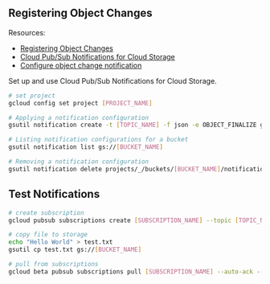 ## Registering Object Changes

Resources:
- [Registering Object Changes](https://cloud.google.com/storage/docs/reporting-changes)
- [Cloud Pub/Sub Notifications for Cloud Storage](https://cloud.google.com/storage/docs/pubsub-notifications)
- [Configure object change notification](https://cloud.google.com/storage/docs/gsutil/commands/notification)

Set up and use Cloud Pub/Sub Notifications for Cloud Storage.

```bash
# set project
gcloud config set project [PROJECT_NAME]

# Applying a notification configuration
gsutil notification create -t [TOPIC_NAME] -f json -e OBJECT_FINALIZE gs://[BUCKET_NAME]

# Listing notification configurations for a bucket
gsutil notification list gs://[BUCKET_NAME]

# Removing a notification configuration
gsutil notification delete projects/_/buckets/[BUCKET_NAME]/notificationConfigs/[CONFIGURATION_NAME]
```

## Test Notifications

```bash
# create subscription
gcloud pubsub subscriptions create [SUBSCRIPTION_NAME] --topic [TOPIC_NAME]

# copy file to storage
echo "Hello World" > test.txt
gsutil cp test.txt gs://[BUCKET_NAME]

# pull from subscriptions
gcloud beta pubsub subscriptions pull [SUBSCRIPTION_NAME] --auto-ack --limit 1
```
